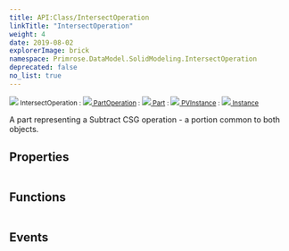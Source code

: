 ```yaml
---
title: API:Class/IntersectOperation
linkTitle: "IntersectOperation"
weight: 4
date: 2019-08-02
explorerImage: brick
namespace: Primrose.DataModel.SolidModeling.IntersectOperation
deprecated: false
no_list: true
---
```

<small class="inheritance">
<span class="" href="/docs/api-reference/Class/IntersectOperation"><img src="/icons/silk/brick.png"/>&nbsp;IntersectOperation</span>&nbsp;:&nbsp;<a class="" href="/docs/api-reference/Class/PartOperation"><img src="/icons/silk/brick.png"/>&nbsp;PartOperation</a>&nbsp;:&nbsp;<a class="" href="/docs/api-reference/Class/Part"><img src="/icons/silk/brick.png"/>&nbsp;Part</a>&nbsp;:&nbsp;<a class="" href="/docs/api-reference/Class/PVInstance"><img src="/icons/silk/default.png"/>&nbsp;PVInstance</a>&nbsp;:&nbsp;<a class="" href="/docs/api-reference/Class/Instance"><img src="/icons/silk/default.png"/>&nbsp;Instance</a></small>
<p class="summary">

A part representing a Subtract CSG operation - a portion common to both objects.

</p>
 
## Properties
 
<table class="studiohide">
<tbody>
</tbody>
</table>
 
## Functions
 
<table class="studiohide">
<tbody>
</tbody>
</table>
 
## Events
 
<table class="studiohide">
<tbody>
</tbody>
</table>
<b>
</b>
<div class="inheritors">
<ul class="root">
</ul>
</div>
